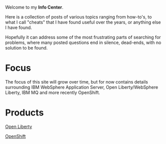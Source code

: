 Welcome to my **Info Center**.

Here is a collection of posts of various topics ranging from how-to's, to what I call "cheats" that I have found useful over the years, or anything else I have found.

Hopefully it can address some of the most frustrating parts of searching for problems, where many posted questions end in silence, dead-ends, with no solution to be found.

# Focus

The focus of this site will grow over time, but for now contains details surrounding IBM WebSphere Application Server, Open Liberty/WebSphere Liberty, IBM MQ and more recently OpenShift.

# Products

[Open Liberty](openliberty/index.md)

[OpenShift](openshift/index.md)
